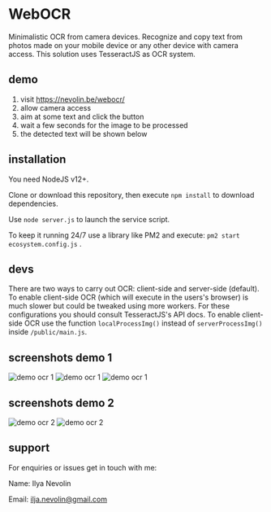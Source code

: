 # WebOCR
Minimalistic OCR from camera devices. Recognize and copy text from photos made on your mobile device or any other device with camera access. This solution uses TesseractJS as OCR system.

## demo

1. visit https://nevolin.be/webocr/
2. allow camera access
3. aim at some text and click the button
4. wait a few seconds for the image to be processed
5. the detected text will be shown below

## installation

You need NodeJS v12+.

Clone or download this repository, then execute `npm install` to download dependencies.

Use `node server.js` to launch the service script.

To keep it running 24/7 use a library like PM2 and execute: `pm2 start ecosystem.config.js` .

## devs

There are two ways to carry out OCR: client-side and server-side (default).
To enable client-side OCR (which will execute in the users's browser) is much slower but could be tweaked using more workers. For these configurations you should consult TesseractJS's API docs. To enable client-side OCR use the function `localProcessImg()` instead of `serverProcessImg()` inside `/public/main.js`.

## screenshots demo 1

![demo ocr 1](git_assets/demo_b1.jpg) 
![demo ocr 1](git_assets/demo_b2.jpg) 
![demo ocr 1](git_assets/demo_b3.jpg) 

## screenshots demo 2

![demo ocr 2](git_assets/demo_a1.jpg) 
![demo ocr 2](git_assets/demo_a2.jpg) 

## support
For enquiries or issues get in touch with me:

Name: Ilya Nevolin

Email: ilja.nevolin@gmail.com
